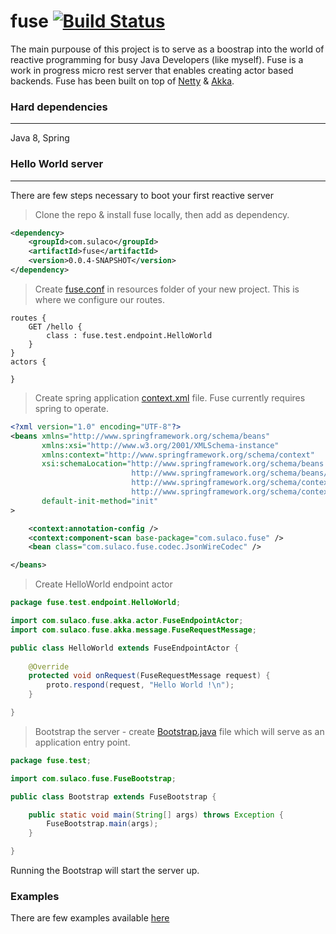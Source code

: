 fuse [![Build Status](https://travis-ci.org/gibffe/fuse.svg)](https://travis-ci.org/gibffe/fuse/)
====

The main purpouse of this project is to serve as a boostrap into the world of reactive programming for busy Java Developers (like myself). Fuse is a work in progress micro rest server that enables creating actor based backends. Fuse has been built on top of [Netty](https://github.com/netty/netty) & [Akka](https://github.com/akka/akka).

### Hard dependencies
-------------------------
Java 8, Spring

### Hello World server
-------------------------

There are few steps necessary to boot your first reactive server

> Clone the repo & install fuse locally, then add as dependency.

```xml
<dependency>
    <groupId>com.sulaco</groupId>
    <artifactId>fuse</artifactId>
    <version>0.0.4-SNAPSHOT</version>
</dependency>
```

> Create [fuse.conf](https://github.com/gibffe/fuse/blob/master/examples/simple/src/main/resources/fuse.conf) in resources folder of your new project. This is where we configure our routes.

```
routes {
    GET /hello {
        class : fuse.test.endpoint.HelloWorld
    }
}
actors {

}
```

> Create spring application [context.xml](https://github.com/gibffe/fuse/blob/master/examples/simple/src/main/resources/context.xml) file. Fuse currently requires spring to operate.

```xml
<?xml version="1.0" encoding="UTF-8"?>
<beans xmlns="http://www.springframework.org/schema/beans"
	   xmlns:xsi="http://www.w3.org/2001/XMLSchema-instance" 
	   xmlns:context="http://www.springframework.org/schema/context"
	   xsi:schemaLocation="http://www.springframework.org/schema/beans
						   http://www.springframework.org/schema/beans/spring-beans-4.0.xsd
						   http://www.springframework.org/schema/context
						   http://www.springframework.org/schema/context/spring-context-4.0.xsd"
       default-init-method="init"
>

    <context:annotation-config />
    <context:component-scan base-package="com.sulaco.fuse" />
    <bean class="com.sulaco.fuse.codec.JsonWireCodec" />

</beans>
```

> Create HelloWorld endpoint actor

```java
package fuse.test.endpoint.HelloWorld;

import com.sulaco.fuse.akka.actor.FuseEndpointActor;
import com.sulaco.fuse.akka.message.FuseRequestMessage;

public class HelloWorld extends FuseEndpointActor {
    
    @Override
    protected void onRequest(FuseRequestMessage request) {
        proto.respond(request, "Hello World !\n");
    }

}

```

> Bootstrap the server - create [Bootstrap.java](https://github.com/gibffe/fuse/blob/master/examples/simple/src/main/java/com/sulaco/fuse/Bootstrap.java) file which will serve as an application entry point.

```java
package fuse.test;

import com.sulaco.fuse.FuseBootstrap;

public class Bootstrap extends FuseBootstrap {

    public static void main(String[] args) throws Exception {
        FuseBootstrap.main(args);
    }

}
```

Running the Bootstrap will start the server up.

### Examples

There are few examples available [here](https://github.com/gibffe/fuse/tree/master/examples)


